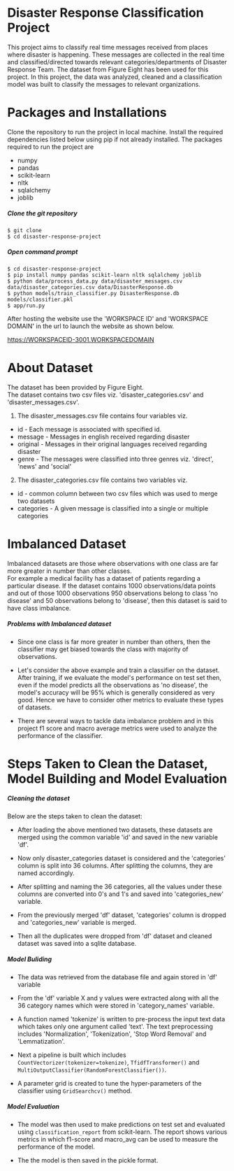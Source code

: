 # **Disaster Response Classification Project**
This project aims to classify real time messages received from places where disaster is happening. These messages are collected in the real time and classified/directed towards relevant categories/departments of Disaster Response Team. The dataset from Figure Eight has been used for this project.
In this project, the data was analyzed, cleaned and a classification model was built to classify the messages to relevant organizations.

# **Packages and Installations**
Clone the repository to run the project in local machine. Install the required dependencies listed below using pip if not already installed.
The packages required to run the project are
- numpy
- pandas
- scikit-learn
- nltk
- sqlalchemy
- joblib

##### Clone the git repository
`$ git clone`  
`$ cd disaster-response-project`  

##### Open command prompt  
`$ cd disaster-response-project`  
`$ pip install numpy pandas scikit-learn nltk sqlalchemy joblib`  
`$ python data/process_data.py data/disaster_messages.csv data/disaster_categories.csv data/DisasterResponse.db`  
`$ python models/train_classifier.py DisasterResponse.db models/classifier.pkl`  
`$ app/run.py`

After hosting the website use the 'WORKSPACE ID' and 'WORKSPACE DOMAIN' in the url to launch the website as shown below.

https://WORKSPACEID-3001.WORKSPACEDOMAIN

# **About Dataset**  
The dataset has been provided by Figure Eight.  
The dataset contains two csv files viz. 'disaster_categories.csv' and 'disaster_messages.csv'.   
1. The disaster_messages.csv file contains four variables viz.
- id - Each message is associated with specified id.
- message - Messages in english received regarding disaster
- original - Messages in their original languages received regarding disaster  
- genre - The messages were classified into three genres viz. 'direct', 'news' and 'social'  

2. The disaster_categories.csv file contains two variables viz.
- id - common column between two csv files which was used to merge two datasets
- categories - A given message is classified into a single or multiple categories  

# **Imbalanced Dataset**  
Imbalanced datasets are those where observations with one class are far more greater in number than other classes.  
For example a medical facility has a dataset of patients regarding a particular disease. If the dataset contains 1000 observations/data points and out of those 1000 observations 950 observations belong to class 'no disease' and 50 observations belong to 'disease', then this dataset is said to have class imbalance.  
##### Problems with Imbalanced dataset
- Since one class is far more greater in number than others, then the classifier may get biased towards the class with majority of observations.

- Let's consider the above example and train a classifier on the dataset. After training, if we evaluate the model's performance on test set then, even if the model predicts all the observations as 'no disease', the model's accuracy will be 95% which is generally considered as very good.
Hence we have to consider other metrics to evaluate these types of datasets.

- There are several ways to tackle data imbalance problem and in this project f1 score and macro average metrics were used to analyze the performance of the classifier.

# **Steps Taken to Clean the Dataset, Model Building and Model Evaluation**

##### Cleaning the dataset
Below are the steps taken to clean the dataset:
- After loading the above mentioned two datasets, these datasets are merged using the common variable 'id' and saved in the new variable 'df'.

- Now only disaster_categories dataset is considered and the 'categories' column is split into 36 columns. After splitting the columns, they are named accordingly.  
- After splitting and naming the 36 categories, all the values under these columns are converted into 0's and 1's and saved into 'categories_new' variable.
- From the previously merged 'df' dataset, 'categories' column is dropped and 'categories_new' variable is merged.
- Then all the duplicates were dropped from 'df' dataset and cleaned dataset was saved into a sqlite database.

##### Model Buliding
- The data was retrieved from the database file and again stored in 'df' variable

- From the 'df' variable X and y values were extracted along with all the 36 category names which were stored in 'category_names' variable.
- A function named 'tokenize' is written to pre-process the input text data which takes only one argument called 'text'. The text preprocessing includes 'Normalization', 'Tokenization', 'Stop Word Removal' and 'Lemmatization'.
- Next a pipeline is built which includes `CountVectorizer(tokenizer=tokenize)`, `TfidfTransformer()` and `MultiOutputClassifier(RandomForestClassifier())`.
- A parameter grid is created to tune the hyper-parameters of the classifier using `GridSearchcv()` method.

##### Model Evaluation
- The model was then used to make predictions on test set and evaluated using `classification_report` from scikit-learn. The report shows various metrics in which f1-score and macro_avg can be used to measure the performance of the model.

- The the model is then saved in the pickle format.
